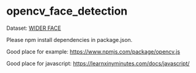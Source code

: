 # opencv_face_detection

Dataset: [WIDER FACE](http://mmlab.ie.cuhk.edu.hk/projects/WIDERFace/index.html)
  
Please npm install dependencies in package.json.
  
Good place for example: https://www.npmjs.com/package/opencv.js
  
Good place for javascript: https://learnxinyminutes.com/docs/javascript/
